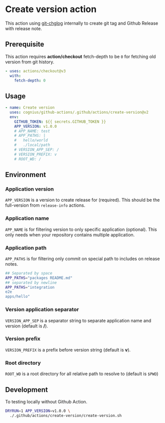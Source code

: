 # Create version action

This action using [git-chglog][git-chglog] internally to create git tag and Github Release with release note.

[git-chglog]: https://github.com/git-chglog/git-chglog

## Prerequisite

This action requires **action/checkout** fetch-depth to be `0`
for fetching old version from git history.

```yaml
- uses: actions/checkout@v3
  with:
    fetch-depth: 0
```

## Usage

```yaml
- name: Create version
  uses: cognius/github-actions/.github/actions/create-version@v2
  env:
    GITHUB_TOKEN: ${{ secrets.GITHUB_TOKEN }}
    APP_VERSION: v1.0.0
    # APP_NAME: test
    # APP_PATHS: |
    #   hello/world
    #   ./local/path
    # VERSION_APP_SEP: /
    # VERSION_PREFIX: v
    # ROOT_WD: /
```

## Environment

### Application version

`APP_VERSION` is a version to create release for (required).
This should be the full-version from `release-info` actions.

### Application name

`APP_NAME` is for filtering version to only specific application (optional).
This only needs when your repository contains multiple application.

### Application path

`APP_PATHS` is for filtering only commit on special path to includes on release notes.

```bash
## Separated by space
APP_PATHS="packages README.md"
## separated by newline
APP_PATHS="integration
e2e
apps/hello"
```

### Version application separator

`VERSION_APP_SEP` is a separator string to
separate application name and version (default is **/**).

### Version prefix

`VERSION_PREFIX` is a prefix before version string (default is **v**).

### Root directory

`ROOT_WD` is a root directory for all relative path to resolve to (default is `$PWD`)

## Development

To testing locally without Github Action.

```bash
DRYRUN=1 APP_VERSION=v1.0.0 \
  ./.github/actions/create-version/create-version.sh
```
